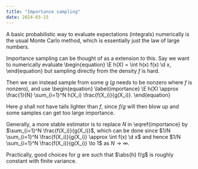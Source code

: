 ```yaml
---
title: "Importance sampling"
date: 2024-03-15
---
```


A basic probabilistic way to evaluate expectations (integrals) numerically is the usual Monte Carlo method, which is essentially just the law of large numbers.

Importance sampling can be thought of as a extension to this. Say we want to numerically evaluate
\begin{equation}
	\E h(X) = \int h(x) f(x) \d x,
\end{equation}
but sampling directly from the density $f$ is hard.

Then we can instead sample from some $g$ ($g$ needs to be nonzero where $f$ is nonzero), and use
\begin{equation}
	\label{importance}
	\E h(X) \approx \frac{1}{N} \sum_{i=1}^N h(X_i) \frac{f(X_i)}{g(X_i)}.
\end{equation}

Here $g$ shall not have tails lighter than $f$, since $f/g$ will then blow up and some samples can get too large importance.

Generally, a more stable estimator is to replace $N$ in \eqref{importance} by $\sum_{i=1}^N \frac{f(X_i)}{g(X_i)}$, which can be done since $1/N \sum_{i=1}^N \frac{f(X_i)}{g(X_i)} \approx \int f(x) \d x$ and hence $1/N \sum_{i=1}^N \frac{f(X_i)}{g(X_i)} \to 1$ as $N \to \infty$.

Practically, good choices for $g$ are such that $\abs{h} f/g$ is roughly constant with finite variance.